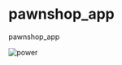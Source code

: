 # pawnshop_app
pawnshop_app


![power](https://github.com/user-attachments/assets/7c1d6995-fa01-4207-89ee-90660f844197)
